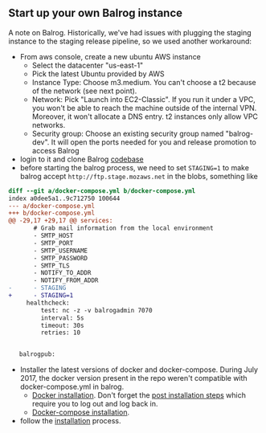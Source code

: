 ## Start up your own Balrog instance

A note on Balrog. Historically, we've had issues with plugging the staging instance to
the staging release pipeline, so we used another workaround:
- From aws console, create a new ubuntu AWS instance
  - Select the datacenter "us-east-1"
  - Pick the latest Ubuntu provided by AWS
  - Instance Type: Choose m3.medium. You can't choose a t2 because of the network (see next point).
  - Network: Pick "Launch into EC2-Classic". If you run it under a VPC, you won't be able to reach the machine outside of the internal VPN. Moreover, it won't allocate a DNS entry. t2 instances only allow VPC networks.
  - Security group: Choose an existing security group named "balrog-dev". It will open the ports needed for you and release promotion to access Balrog
- login to it and clone Balrog [codebase](https://github.com/mozilla/balrog)
- before starting the balrog process, we need to set `STAGING=1` to make balrog accept `http://ftp.stage.mozaws.net` in the blobs, something like
```diff
diff --git a/docker-compose.yml b/docker-compose.yml
index a0dee5a1..9c712750 100644
--- a/docker-compose.yml
+++ b/docker-compose.yml
@@ -29,17 +29,17 @@ services:
       # Grab mail information from the local environment
       - SMTP_HOST
       - SMTP_PORT
       - SMTP_USERNAME
       - SMTP_PASSWORD
       - SMTP_TLS
       - NOTIFY_TO_ADDR
       - NOTIFY_FROM_ADDR
-      - STAGING
+      - STAGING=1
     healthcheck:
         test: nc -z -v balrogadmin 7070
         interval: 5s
         timeout: 30s
         retries: 10


   balrogpub:
```
- Installer the latest versions of docker and docker-compose. During July 2017, the docker version present in the repo weren't compatible with docker-compose.yml in balrog.
  - [Docker installation](https://docs.docker.com/engine/installation/linux/docker-ce/ubuntu/). Don't forget the [post installation steps](https://docs.docker.com/engine/installation/linux/linux-postinstall/) which require you to log out and log back in.
  - [Docker-compose installation](https://docs.docker.com/compose/install/).
- follow the [installation](https://github.com/mozilla/balrog#installation) process.
